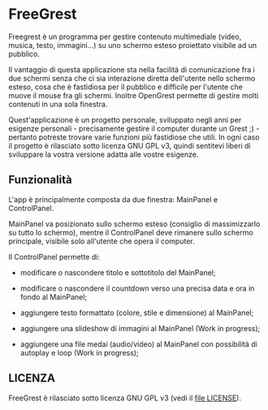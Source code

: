 # FreeGrest

Freegrest è un programma per gestire contenuto multimediale (video, musica, testo, immagini...) su uno schermo esteso proiettato visibile ad un pubblico.

Il vantaggio di questa applicazione sta nella facilità di comunicazione fra i due schermi senza che ci sia interazione diretta dell'utente nello schermo esteso, cosa che è fastidiosa per il pubblico e difficile per l'utente che muove il mouse fra gli schermi. Inoltre OpenGrest permette di gestire molti contenuti in una sola finestra.

Quest'applicazione è un progetto personale, sviluppato negli anni per esigenze personali - precisamente gestire il computer durante un Grest ;) - pertanto potreste trovare varie funzioni più fastidiose che utili. In ogni caso il progetto è rilasciato sotto licenza GNU GPL v3, quindi sentitevi liberi di sviluppare la vostra versione adatta alle vostre esigenze.

## Funzionalità

L'app è principalmente composta da due finestra: MainPanel e ControlPanel.

MainPanel va posizionato sullo schermo esteso (consiglio di massimizzarlo su tutto lo schermo), mentre il ControlPanel deve rimanere sullo schermo principale, visibile solo all'utente che opera il computer.

Il ControlPanel permette di:

 - modificare o nascondere titolo e sottotitolo del MainPanel;

 - modificare o nascondere il countdown verso una precisa data e ora in fondo al MainPanel;

 - aggiungere testo formattato (colore, stile e dimensione) al MainPanel;

 - aggiungere una slideshow di immagini al MainPanel (Work in progress);

 - aggiungere una file medai (audio/video) al MainPanel con possibilità di autoplay e loop (Work in progress);

## LICENZA

FreeGrest è rilasciato sotto licenza GNU GPL v3 (vedi il [file LICENSE](http://github.com/GioBonvi/FreeGrest/blob/master/LICENSE)).